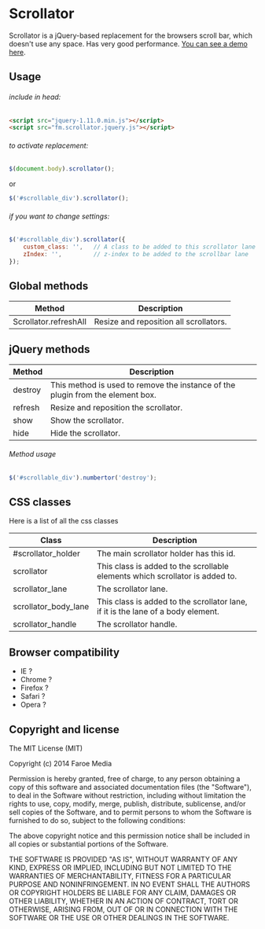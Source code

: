 Scrollator
=======
Scrollator is a jQuery-based replacement for the browsers scroll bar, which doesn't use any space. Has very good performance.
[You can see a demo here](http://opensource.faroemedia.com/scrollator).


Usage
-----
###### include in head:
```html
<script src="jquery-1.11.0.min.js"></script>
<script src="fm.scrollator.jquery.js"></script>
```

###### to activate replacement:
```javascript
$(document.body).scrollator();
```
or
```javascript
$('#scrollable_div').scrollator();
```


###### if you want to change settings:
```javascript
$('#scrollable_div').scrollator({
    custom_class: '',	// A class to be added to this scrollator lane
    zIndex: '',			// z-index to be added to the scrollbar lane
});
```


Global methods
--------------
Method                 | Description
---------------------- | -----------
Scrollator.refreshAll  | Resize and reposition all scrollators.


jQuery methods
--------------
Method             | Description
------------------ | -----------
destroy            | This method is used to remove the instance of the plugin from the element box.
refresh            | Resize and reposition the scrollator.
show               | Show the scrollator.
hide               | Hide the scrollator.


###### Method usage
```javascript
$('#scrollable_div').numbertor('destroy');
```


CSS classes
-----------
Here is a list of all the css classes

Class                | Description
-------------------- | ------------------------------------------------------------------------------
#scrollator_holder   | The main scrollator holder has this id.
scrollator           | This class is added to the scrollable elements which scrollator is added to.
scrollator_lane      | The scrollator lane.
scrollator_body_lane | This class is added to the scrollator lane, if it is the lane of a body element.
scrollator_handle    | The scrollator handle.


Browser compatibility
---------------------
* IE ?
* Chrome ?
* Firefox ?
* Safari ?
* Opera ?



Copyright and license
---------------------
The MIT License (MIT)

Copyright (c) 2014 Faroe Media

Permission is hereby granted, free of charge, to any person obtaining a copy of
this software and associated documentation files (the "Software"), to deal in
the Software without restriction, including without limitation the rights to
use, copy, modify, merge, publish, distribute, sublicense, and/or sell copies of
the Software, and to permit persons to whom the Software is furnished to do so,
subject to the following conditions:

The above copyright notice and this permission notice shall be included in all
copies or substantial portions of the Software.

THE SOFTWARE IS PROVIDED "AS IS", WITHOUT WARRANTY OF ANY KIND, EXPRESS OR
IMPLIED, INCLUDING BUT NOT LIMITED TO THE WARRANTIES OF MERCHANTABILITY, FITNESS
FOR A PARTICULAR PURPOSE AND NONINFRINGEMENT. IN NO EVENT SHALL THE AUTHORS OR
COPYRIGHT HOLDERS BE LIABLE FOR ANY CLAIM, DAMAGES OR OTHER LIABILITY, WHETHER
IN AN ACTION OF CONTRACT, TORT OR OTHERWISE, ARISING FROM, OUT OF OR IN
CONNECTION WITH THE SOFTWARE OR THE USE OR OTHER DEALINGS IN THE SOFTWARE.
